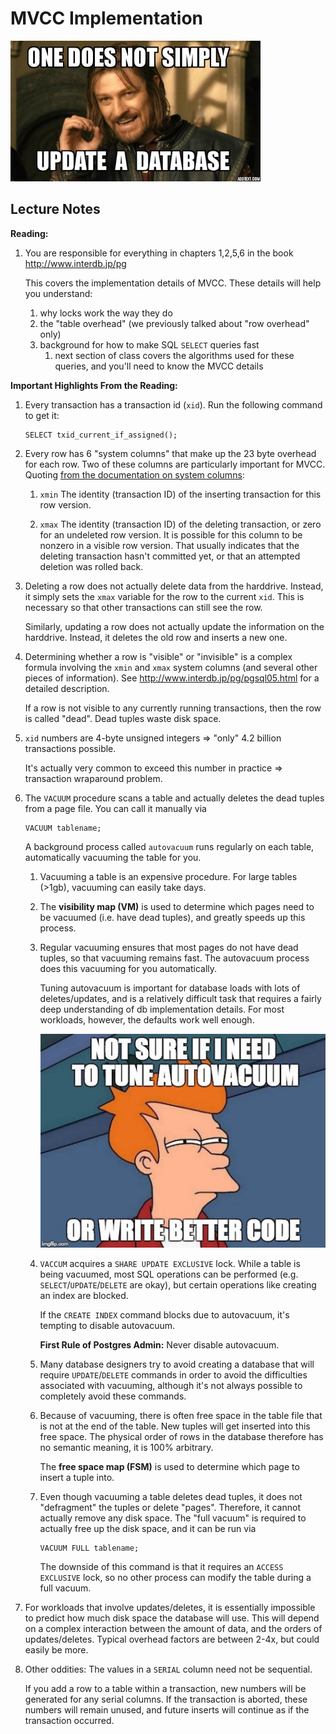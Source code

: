 # MVCC Implementation

<img src=update.jpeg width=400px >

## Lecture Notes

**Reading:**

1. You are responsible for everything in chapters 1,2,5,6 in the book <http://www.interdb.jp/pg>

    This covers the implementation details of MVCC.
    These details will help you understand:
    
    1. why locks work the way they do
    1. the "table overhead" (we previously talked about "row overhead" only)
    1. background for how to make SQL `SELECT` queries fast
        1. next section of class covers the algorithms used for these queries,
            and you'll need to know the MVCC details

**Important Highlights From the Reading:**

1. Every transaction has a transaction id (`xid`).
   Run the following command to get it:
   ```
   SELECT txid_current_if_assigned();
   ```

1. Every row has 6 "system columns" that make up the 23 byte overhead for each row.
   Two of these columns are particularly important for MVCC.
   Quoting [from the documentation on system columns](https://www.postgresql.org/docs/13/ddl-system-columns.html):

   1. `xmin`
      The identity (transaction ID) of the inserting transaction for this row version.

   1. `xmax`
      The identity (transaction ID) of the deleting transaction, or zero for an undeleted row version.
      It is possible for this column to be nonzero in a visible row version.
      That usually indicates that the deleting transaction hasn't committed yet, or that an attempted deletion was rolled back.

1. Deleting a row does not actually delete data from the harddrive.
   Instead, it simply sets the `xmax` variable for the row to the current `xid`.
   This is necessary so that other transactions can still see the row.

   Similarly, updating a row does not actually update the information on the harddrive.
   Instead, it deletes the old row and inserts a new one.

1. Determining whether a row is "visible" or "invisible" is a complex formula involving the `xmin` and `xmax` system columns (and several other pieces of information).
   See http://www.interdb.jp/pg/pgsql05.html for a detailed description.

   If a row is not visible to any currently running transactions,
   then the row is called "dead".
   Dead tuples waste disk space.

1. `xid` numbers are 4-byte unsigned integers => "only" 4.2 billion transactions possible.

    It's actually very common to exceed this number in practice => transaction wraparound problem.

1. The `VACUUM` procedure scans a table and actually deletes the dead tuples from a page file.
   You can call it manually via
   ```
   VACUUM tablename;
   ```
   A background process called `autovacuum` runs regularly on each table, automatically vacuuming the table for you. 

    1. Vacuuming a table is an expensive procedure.
        For large tables (>1gb),
        vacuuming can easily take days.

    1. The **visibility map (VM)** is used to determine which pages need to be vacuumed (i.e. have dead tuples), and greatly speeds up this process.

    1. Regular vacuuming ensures that most pages do not have dead tuples, so that vacuuming remains fast.
        The autovacuum process does this vacuuming for you automatically.

        Tuning autovacuum is important for database loads with lots of deletes/updates,
        and is a relatively difficult task that requires a fairly deep understanding of db implementation details.
        For most workloads, however, the defaults work well enough.

        <img src=autovacuum.jpeg />

    1. `VACCUM` acquires a `SHARE UPDATE EXCLUSIVE` lock.
        While a table is being vacuumed,
        most SQL operations can be performed (e.g. `SELECT`/`UPDATE`/`DELETE` are okay),
        but certain operations like creating an index are blocked.

        If the `CREATE INDEX` command blocks due to autovacuum, it's tempting to disable autovacuum.

        **First Rule of Postgres Admin:** Never disable autovacuum.

    1. Many database designers try to avoid creating a database that will require `UPDATE`/`DELETE` commands in order to avoid the difficulties associated with vacuuming,
        although it's not always possible to completely avoid these commands.

    1. Because of vacuuming,
       there is often free space in the table file that is not at the end of the table.
       New tuples will get inserted into this free space.
       The physical order of rows in the database therefore has no semantic meaning,
       it is 100% arbitrary.

       The **free space map (FSM)** is used to determine which page to insert a tuple into.

    1. Even though vacuuming a table deletes dead tuples,
       it does not "defragment" the tuples or delete "pages".
       Therefore, it cannot actually remove any disk space.
       The "full vacuum" is required to actually free up the disk space,
       and it can be run via
       ```
       VACUUM FULL tablename;
       ```
       The downside of this command is that it requires an `ACCESS EXCLUSIVE` lock,
       so no other process can modify the table during a full vacuum.

1. For workloads that involve updates/deletes,
   it is essentially impossible to predict how much disk space the database will use.
   This will depend on a complex interaction between the amount of data, and the orders of updates/deletes.
   Typical overhead factors are between 2-4x,
   but could easily be more.

1. Other oddities:
   The values in a `SERIAL` column need not be sequential.

   If you add a row to a table within a transaction,
   new numbers will be generated for any serial columns.
   If the transaction is aborted,
   these numbers will remain unused,
   and future inserts will continue as if the transaction occurred.
